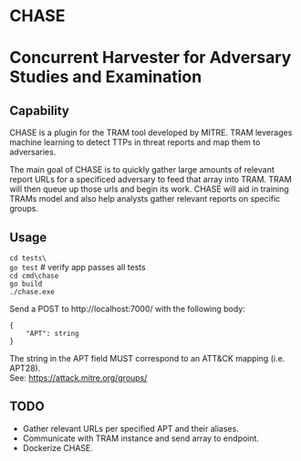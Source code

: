 # CHASE  
# Concurrent Harvester for Adversary Studies and Examination  

Capability
---------------
CHASE is a plugin for the TRAM tool developed by MITRE. TRAM leverages machine learning to detect
TTPs in threat reports and map them to adversaries.  

The main goal of CHASE is to quickly gather large amounts of relevant report URLs for a specificed adversary to feed that array into TRAM. TRAM will then queue up those urls and begin its work. CHASE
will aid in training TRAMs model and also help analysts gather relevant reports on specific groups.

Usage
---------------
`cd tests\`  
`go test` # verify app passes all tests  
`cd cmd\chase`  
`go build`  
`./chase.exe`  

Send a POST to http://localhost:7000/ with the following body:  
```
{
    "APT": string
}
```
The string in the APT field MUST correspond to an ATT&CK mapping (i.e. APT28).  
See: https://attack.mitre.org/groups/  


TODO
--------------
- Gather relevant URLs per specified APT and their aliases.
- Communicate with TRAM instance and send array to endpoint.
- Dockerize CHASE.